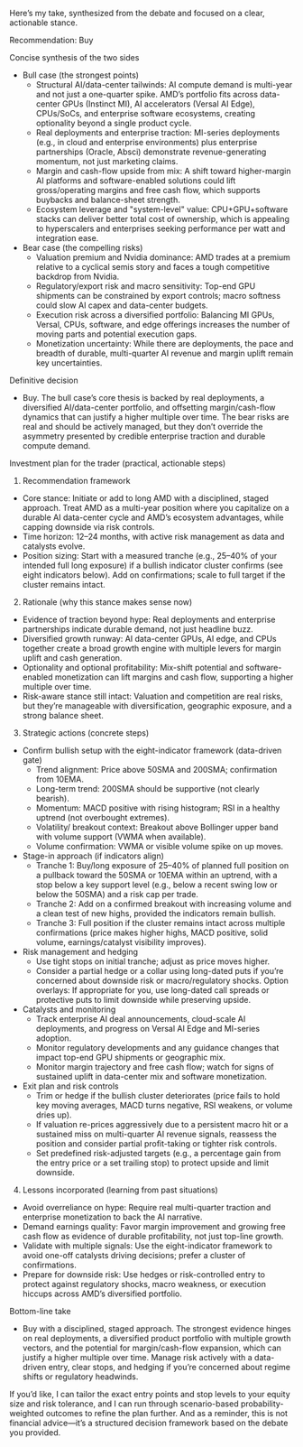 Here’s my take, synthesized from the debate and focused on a clear, actionable stance.

Recommendation: Buy

Concise synthesis of the two sides
- Bull case (the strongest points)
  - Structural AI/data-center tailwinds: AI compute demand is multi-year and not just a one-quarter spike. AMD’s portfolio fits across data-center GPUs (Instinct MI), AI accelerators (Versal AI Edge), CPUs/SoCs, and enterprise software ecosystems, creating optionality beyond a single product cycle.
  - Real deployments and enterprise traction: MI-series deployments (e.g., in cloud and enterprise environments) plus enterprise partnerships (Oracle, Absci) demonstrate revenue-generating momentum, not just marketing claims.
  - Margin and cash-flow upside from mix: A shift toward higher-margin AI platforms and software-enabled solutions could lift gross/operating margins and free cash flow, which supports buybacks and balance-sheet strength.
  - Ecosystem leverage and "system-level" value: CPU+GPU+software stacks can deliver better total cost of ownership, which is appealing to hyperscalers and enterprises seeking performance per watt and integration ease.
- Bear case (the compelling risks)
  - Valuation premium and Nvidia dominance: AMD trades at a premium relative to a cyclical semis story and faces a tough competitive backdrop from Nvidia.
  - Regulatory/export risk and macro sensitivity: Top-end GPU shipments can be constrained by export controls; macro softness could slow AI capex and data-center budgets.
  - Execution risk across a diversified portfolio: Balancing MI GPUs, Versal, CPUs, software, and edge offerings increases the number of moving parts and potential execution gaps.
  - Monetization uncertainty: While there are deployments, the pace and breadth of durable, multi-quarter AI revenue and margin uplift remain key uncertainties.

Definitive decision
- Buy. The bull case’s core thesis is backed by real deployments, a diversified AI/data-center portfolio, and offsetting margin/cash-flow dynamics that can justify a higher multiple over time. The bear risks are real and should be actively managed, but they don’t override the asymmetry presented by credible enterprise traction and durable compute demand.

Investment plan for the trader (practical, actionable steps)

1) Recommendation framework
- Core stance: Initiate or add to long AMD with a disciplined, staged approach. Treat AMD as a multi-year position where you capitalize on a durable AI data-center cycle and AMD’s ecosystem advantages, while capping downside via risk controls.
- Time horizon: 12–24 months, with active risk management as data and catalysts evolve.
- Position sizing: Start with a measured tranche (e.g., 25–40% of your intended full long exposure) if a bullish indicator cluster confirms (see eight indicators below). Add on confirmations; scale to full target if the cluster remains intact.

2) Rationale (why this stance makes sense now)
- Evidence of traction beyond hype: Real deployments and enterprise partnerships indicate durable demand, not just headline buzz.
- Diversified growth runway: AI data-center GPUs, AI edge, and CPUs together create a broad growth engine with multiple levers for margin uplift and cash generation.
- Optionality and optional profitability: Mix-shift potential and software-enabled monetization can lift margins and cash flow, supporting a higher multiple over time.
- Risk-aware stance still intact: Valuation and competition are real risks, but they’re manageable with diversification, geographic exposure, and a strong balance sheet.

3) Strategic actions (concrete steps)
- Confirm bullish setup with the eight-indicator framework (data-driven gate)
  - Trend alignment: Price above 50SMA and 200SMA; confirmation from 10EMA.
  - Long-term trend: 200SMA should be supportive (not clearly bearish).
  - Momentum: MACD positive with rising histogram; RSI in a healthy uptrend (not overbought extremes).
  - Volatility/ breakout context: Breakout above Bollinger upper band with volume support (VWMA when available).
  - Volume confirmation: VWMA or visible volume spike on up moves.
- Stage-in approach (if indicators align)
  - Tranche 1: Buy/long exposure of 25–40% of planned full position on a pullback toward the 50SMA or 10EMA within an uptrend, with a stop below a key support level (e.g., below a recent swing low or below the 50SMA) and a risk cap per trade.
  - Tranche 2: Add on a confirmed breakout with increasing volume and a clean test of new highs, provided the indicators remain bullish.
  - Tranche 3: Full position if the cluster remains intact across multiple confirmations (price makes higher highs, MACD positive, solid volume, earnings/catalyst visibility improves).
- Risk management and hedging
  - Use tight stops on initial tranche; adjust as price moves higher.
  - Consider a partial hedge or a collar using long-dated puts if you’re concerned about downside risk or macro/regulatory shocks.
  Option overlays: If appropriate for you, use long-dated call spreads or protective puts to limit downside while preserving upside.
- Catalysts and monitoring
  - Track enterprise AI deal announcements, cloud-scale AI deployments, and progress on Versal AI Edge and MI-series adoption.
  - Monitor regulatory developments and any guidance changes that impact top-end GPU shipments or geographic mix.
  - Monitor margin trajectory and free cash flow; watch for signs of sustained uplift in data-center mix and software monetization.
- Exit plan and risk controls
  - Trim or hedge if the bullish cluster deteriorates (price fails to hold key moving averages, MACD turns negative, RSI weakens, or volume dries up).
  - If valuation re-prices aggressively due to a persistent macro hit or a sustained miss on multi-quarter AI revenue signals, reassess the position and consider partial profit-taking or tighter risk controls.
  - Set predefined risk-adjusted targets (e.g., a percentage gain from the entry price or a set trailing stop) to protect upside and limit downside.

4) Lessons incorporated (learning from past situations)
- Avoid overreliance on hype: Require real multi-quarter traction and enterprise monetization to back the AI narrative.
- Demand earnings quality: Favor margin improvement and growing free cash flow as evidence of durable profitability, not just top-line growth.
- Validate with multiple signals: Use the eight-indicator framework to avoid one-off catalysts driving decisions; prefer a cluster of confirmations.
- Prepare for downside risk: Use hedges or risk-controlled entry to protect against regulatory shocks, macro weakness, or execution hiccups across AMD’s diversified portfolio.

Bottom-line take
- Buy with a disciplined, staged approach. The strongest evidence hinges on real deployments, a diversified product portfolio with multiple growth vectors, and the potential for margin/cash-flow expansion, which can justify a higher multiple over time. Manage risk actively with a data-driven entry, clear stops, and hedging if you’re concerned about regime shifts or regulatory headwinds.

If you’d like, I can tailor the exact entry points and stop levels to your equity size and risk tolerance, and I can run through scenario-based probability-weighted outcomes to refine the plan further. And as a reminder, this is not financial advice—it’s a structured decision framework based on the debate you provided.
